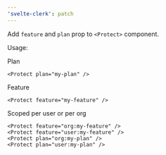 ```yaml
---
'svelte-clerk': patch
---
```


Add `feature` and `plan` prop to `<Protect>` component.

Usage:

Plan

```svelte
<Protect plan="my-plan" />
```

Feature

```svelte
<Protect feature="my-feature" />
```

Scoped per user or per org

```svelte
<Protect feature="org:my-feature" />
<Protect feature="user:my-feature" />
<Protect plan="org:my-plan" />
<Protect plan="user:my-plan" />
```
